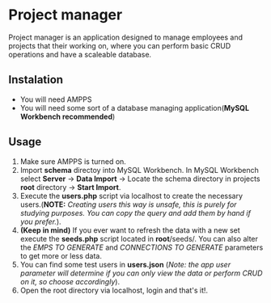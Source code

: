 # Project manager

Project manager is an application designed to manage employees and projects that their working on,
where you can perform basic CRUD operations and have a scaleable database.

## Instalation

* You will need AMPPS
* You will need some sort of a database managing application(__MySQL Workbench recommended__)

## Usage
1. Make sure AMPPS is turned on.
1. Import __schema__ directoy into MySQL Workbench. In MySQL Workbench select __Server__ -> __Data Import__ -> Locate the schema directory in projects __root__ directory -> __Start Import__.
1. Execute the __users.php__ script via localhost to create the necessary users.(__NOTE:__ _Creating users this way is unsafe, this is purely for studying purposes. You can copy the query and add them by hand if you prefer._).
1. __(Keep in mind)__ If you ever want to refresh the data with a new set execute the __seeds.php__ script located in __root__/seeds/. You can also alter the _EMPS TO GENERATE_ and _CONNECTIONS TO GENERATE_ parameters to get more or less data.
1. You can find some test users in __users.json__ (_Note: the app user parameter will determine if you can only view the data or perform CRUD on it, so choose accordingly_).
1. Open the root directory via localhost, login and that's it!.